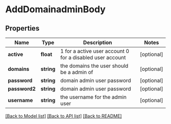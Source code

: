 # AddDomainadminBody

## Properties
Name | Type | Description | Notes
------------ | ------------- | ------------- | -------------
**active** | **float** | 1 for a active user account 0 for a disabled user account | [optional] 
**domains** | **string** | the domains the user should be a admin of | [optional] 
**password** | **string** | domain admin user password | [optional] 
**password2** | **string** | domain admin user password | [optional] 
**username** | **string** | the username for the admin user | [optional] 

[[Back to Model list]](../../README.md#documentation-for-models) [[Back to API list]](../../README.md#documentation-for-api-endpoints) [[Back to README]](../../README.md)

